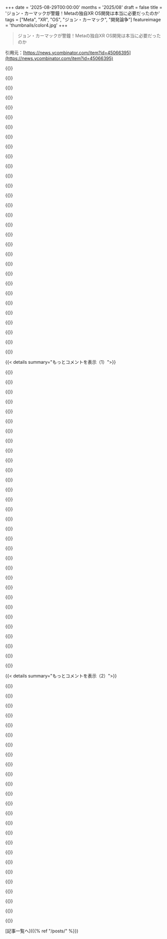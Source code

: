 +++
date = '2025-08-29T00:00:00'
months = '2025/08'
draft = false
title = 'ジョン・カーマックが警鐘！Metaの独自XR OS開発は本当に必要だったのか'
tags = ["Meta", "XR", "OS", "ジョン・カーマック", "開発論争"]
featureimage = 'thumbnails/color4.jpg'
+++

> ジョン・カーマックが警鐘！Metaの独自XR OS開発は本当に必要だったのか

引用元：[https://news.ycombinator.com/item?id=45066395](https://news.ycombinator.com/item?id=45066395)




{{<matomeQuote body="Oculus買収後、XROSはコアテクノロジーチームには迷惑で邪魔だったね。まず解決すべき技術的問題が山ほどあったのに。XROSのアイデアはOculusがFBに統合されてから出てきたんだ。FBのチームがARVRに乗りたがっていたように感じたよ。カーマックは全く正しかったし、再編後彼の影響力は悪化の一途を辿ったね。" userName="tanvach" createdAt="2025/08/29 17:51:32" color="#38d3d3">}}




{{<matomeQuote body="XROSにはFB本体から来た人はごく少数で、ほとんどがマネージャーだったよ。平均的なFBのSWEには必要なスキルがなかったからね。ほとんどの人は業界からE5/E6レベルで採用されて、ブートキャンパーは1、2人いたけど、結局うまくいかずにFBの別の部署に移ったみたい。" userName="dedup-com" createdAt="2025/08/30 01:06:53" color="">}}




{{<matomeQuote body="ブートキャンパーにはどんなスキルが足りなかったの？<br>大学の学位がない人でも成功できた人はいた？" userName="globnomulous" createdAt="2025/08/31 20:43:57" color="">}}




{{<matomeQuote body="「ブートキャンパー」が何か知らないかもしれないと思って。<br>Facebookの採用プロセスはだいたいこんな感じだよ：面接後、会社に合うか評価される。採用されたら数週間の「ブートキャンプ」でFBの専門用語、プロセス、技術スタックを学ぶんだ。実際のバグ修正や小規模な機能実装もするよ。<br>ブートキャンプ後、興味のあるチームを探して、お互いの興味が合えばそのチームに加わる。チームが見つからなければ、会社とはお別れだね。" userName="dedup-com" createdAt="2025/08/31 21:47:27" color="">}}




{{<matomeQuote body="C言語の知識だね（XROSはCで書かれていて、面接では珍しくプログラミング言語の選択肢がなかった）。あとはコンピュータの低レベルな仕組み全般の理解。「volatile」の目的を知ってるとか、キャッシュライン、仮想メモリと物理メモリのマッピング、DMAとか、そんなことだよ。<br>みんな学位は持ってたと思うけど、僕の応用数学の学位で大学で学んだことは直接役立たなかったし、GEDを持っていてLinuxカーネルに貢献した経験のある賢い人なら、学位がなくても成功できると思うよ。H1Bビザには学位が必要かもしれないけどね。" userName="dedup-com" createdAt="2025/08/31 21:17:16" color="#785bff">}}




{{<matomeQuote body="僕には、Metaが象牙の塔の研究者たちの犠牲になったように見えるよ。彼らは会社の費用を使って、非実践的な理論研究を実験したいだけなんだ。<br>巨大企業がこういう研究に資金を出すのは、実用的な営利プロジェクトに影響しない限り、ある程度の価値はあるけどね。" userName="ezoe" createdAt="2025/08/31 13:46:21" color="">}}




{{<matomeQuote body="ジョンがまさに僕が誰かに作ってほしいものを語ってるよ。「本当に違うものを作るには、既存の解決策の重力に引きずり込まれないよう、実質的に孤立したコンピュータエンジニアの修道会が必要だ」ってね。<br>思考実験として：生活費が月200ドルの場所を選んで、とても住みやすい村を作る。ほとんどソフトウェアもインターネットもないコンピュータをたくさん置いて、ゼロからコンピューティングの世界を再発明するんだ。忍耐が鍵だよ。何十年もかかるだろうけどね。" userName="frognumber" createdAt="2025/08/30 09:05:57" color="#ff5733">}}




{{<matomeQuote body="このアイデアはいいね、低コストな場所ってどこだろう？<br>今解決できてない問題って何？<br>CPUの設計ってすごく大変で、全部学んでより良いものを作ろうとしたら定年退職しちゃうって元Intelのエンジニアが言ってたよ。それにはプロとして学ぶ機会も必要だしね。" userName="ksec" createdAt="2025/08/30 11:17:39" color="">}}




{{<matomeQuote body="低コストな場所はアフリカやインドの山奥とかかな。解決したいのは、既存の技術ツリーとは違う、独立した新しい技術ツリーの可能性を模索することだよ。<br>もし昔金星で人類が独立してたら、コンピューティングは今と全然違ってたかもね。MITの独自システムやLisp、SmallTalkみたいに、独立した進化はモノカルチャーを防ぎ、進歩を促すんだ。<br>ハードウェアはCPUからじゃなくて、モニターやキーボード、シンプルなマイクロコントローラーから始めるのが現実的だよ。" userName="frognumber" createdAt="2025/08/31 09:58:44" color="#ff5c5c">}}




{{<matomeQuote body="ソフトウェアって肥大化してて信頼できないよね。まさに”局所的最適解”って感じだ。" userName="killerstorm" createdAt="2025/08/30 16:55:45" color="">}}




{{<matomeQuote body="そんなに肥大化してるなら削ればいいじゃん。<br>動いてるシステムを剪定する知識は、新しいものをゼロから作って、それが古くなった時に剪定する知識よりはるかに少ないはずだよ。" userName="01HNNWZ0MV43FF" createdAt="2025/08/30 20:45:57" color="">}}




{{<matomeQuote body="いや、全然違うよ。<br>ソフトウェアが肥大化してるのはレイヤーを重ねるからで、後から剥ぎ取るのはほぼ不可能。ゼロから始めるのは簡単だけど、VCの資金サイクルじゃ機能パリティに間に合わないから失敗しちゃうんだ。<br>もし200MHz 32MBのマシンを基準に新しい技術ツリーを作ったら、MLやビデオ以外は、今の機械と同じことが10倍速く、0.1%のメモリでできるはずだよ。昔のマシンでもワードプロセッシングとかウェブアプリは問題なかったしね。必要に迫られれば、もっと少ないレイヤーで再構築するようになるさ。" userName="frognumber" createdAt="2025/08/31 10:03:12" color="#ff33a1">}}




{{<matomeQuote body="どこにでも変なインセンティブがあるもんだよね…" userName="bcrl" createdAt="2025/09/04 02:02:34" color="">}}




{{<matomeQuote body="10年以上OSを書いてるけど、どこかを目指すならやらない方がいいよ。<br>でもめちゃくちゃ楽しいし、もし奴隷プログラマー軍団がいたら、いつかすごいものができるんじゃないかって妄想するのは楽しいよね（結局お金にはならないけど笑）。" userName="sim7c00" createdAt="2025/08/30 09:25:08" color="">}}




{{<matomeQuote body="この思考実験には矛盾があるんだよね。既存のソリューションに不満があって、孤立したエンジニア集団に問題を解決させたいのに、彼らが作ったOSにOverwatchや.docxファイル対応を期待すべきなのか？期待しないよね、だってステークホルダーと協力しないんだから。<br>でも孤立させるのが目的だったわけで、良い面も悪い面も受け入れるしかないんじゃないかな。<br>とりあえずMicrosoftはStartメニューにReactを使うのをやめればいいのにね。" userName="827a" createdAt="2025/08/31 00:54:15" color="#785bff">}}




{{<matomeQuote body="MicrosoftがStartメニューにReactを使うのをやめるべきって意見には同意するよ。<br>React自体が悪いわけじゃなくて、Microsoftが120fps、ジャンクなし、CPU／GPUリソース使用率1～2％、メモリ使用量最小限を99.99%の時間で実現できるなら問題ないんだ。でも今のところ、それには相当な投資が必要みたいだね。" userName="ksec" createdAt="2025/08/31 03:46:43" color="">}}




{{<matomeQuote body="ヒマラヤの丘にある孤立した修道院は、Overwatchとか.docxファイルとは完全に無縁であるべきだよね。" userName="frognumber" createdAt="2025/08/31 10:05:09" color="">}}




{{<matomeQuote body="Internet SocietyやIEEE、One Laptop Per Childみたいな活動を参考に、現代の技術で「テクノロジーの町」を作るのはどう？特にアメリカ中部の大学町で、ミニBell Labsみたいなのを各地で作って地域の問題を解決するってのはどうかな。実現には何十年もかかるし、ビジョンと強い意志を持った人たちが必要だけどね。実験のアイデアは最高だ！" userName="ronald_petty" createdAt="2025/08/31 00:14:06" color="#ff33a1">}}




{{<matomeQuote body="大学に10億ドル渡して、Windows、MacOS、Android、Linuxじゃなくて自作OS（Plan9、ITS、LISP、Smalltalkとか）で研究開発させるのはどう？1970年代みたいに全部自作のコンピューターインフラを再現したり、発展途上国の子どもたちに奨学金を出したりして、ゼロから新しいOSを作るんだ。" userName="frognumber" createdAt="2025/08/31 10:07:25" color="#ff5733">}}




{{<matomeQuote body="それじゃあ、何十年も前に僕らが解決したのと同じ問題に直面して、また似たような解決策を再発明するだけになるよ。数十年後に今のレベルに達したとしても、その間にも世界は進化し続けてるんだから、古い問題をまた解く意味はないでしょ。" userName="ezoe" createdAt="2025/08/31 13:37:15" color="">}}




{{<matomeQuote body="正直、めちゃくちゃクールなSFのコンセプトって感じがするね。" userName="mastermage" createdAt="2025/08/30 10:13:01" color="">}}




{{<matomeQuote body="『Anathem』っていう作品にちょっと似てるかも。" userName="Zeebrommer" createdAt="2025/08/30 13:37:26" color="">}}




{{<matomeQuote body="全く同じってわけじゃないけど、『A Canticle for Leibowitz』を読んでみてよ。" userName="percentcer" createdAt="2025/08/31 02:43:53" color="">}}




{{<matomeQuote body="いい学校なんて必要ないでしょ。「サルデーニャでのSummer of code」って感じにしようよ。" userName="mkoubaa" createdAt="2025/08/30 15:47:36" color="">}}




{{<matomeQuote body="それか「平壌でのSummer of code」だね。" userName="ekaryotic" createdAt="2025/08/30 18:01:24" color="">}}




{{<matomeQuote body="爆笑したわ。" userName="mkoubaa" createdAt="2025/08/31 01:55:57" color="">}}




{{<matomeQuote body="その村にはむしろ楽器をたくさん置きたいな。まあ、完全に論点を見失ってるだろうけど。" userName="JKCalhoun" createdAt="2025/08/30 16:03:45" color="">}}




{{<matomeQuote body="昔はシリコンベンダーがOSのドライバー開発に必要な詳細な仕様を提供してくれたけど、最近は中途半端な説明と品質の低いLinuxドライバーしかくれないんだ。現代のハードウェアは複雑すぎて、ドキュメント作成もドライバー開発も時間がかかりすぎるのが、OSを自作しない主な理由だね。" userName="jnwatson" createdAt="2025/08/29 17:46:32" color="#ff33a1">}}




{{<matomeQuote body="Intelだけはまだ、高速NICのオープンで詳細なドキュメントを提供してるんだ。e810 Ethernetコントローラーの2750ページものデータシートを使えば、100Gbカードのドライバーをゼロから書けるらしいよ。他のベンダーは無視するかNDAを結ばせるか、質の悪いLinux/BSDドライバーに誘導するだけだね。NVMe SSDとか他のハードウェアについてはどうなんだろう？<br>URL: https://www.intel.com/content/www/us/en/content-details/6138..." userName="dist1ll" createdAt="2025/08/29 22:57:32" color="#38d3d3">}}




{{<matomeQuote body="うわ、あのPDF、2750ページもあるのか！これだけの技術文書を書くのに、どれだけ多くのテクニカルライターが関わったんだろう。すごい技術的成果だよ。<br>Intelがなぜこれをするのかって疑問だね。データセンターNICでの強力な足がかりを確保するためかな？競合他社は“情報が多すぎる、NDAで隠すべき”とか“こんなPDFを作るのは大変すぎる”って反論しそうだよね。" userName="throwaway2037" createdAt="2025/08/30 05:53:02" color="#ff5733">}}




{{< details summary="もっとコメントを表示（1）">}}

{{<matomeQuote body="そうなんだよ。最近ホビーOSをいじってて、GCPでの再起動を速めるために“ソフトリブート”ボタンを処理させようとしたんだけど、サポート方法を解明するのが信じられないくらい難しかった。OS Dev Wikiの指示やLinuxとFreeBSDがどうしてるかを読んでも、全然進まなかったんだ。WindowsやLinuxで”再起動”するときのあれだよ。数日かけても無理で諦めたね。OS開発者は普通とは違うタイプで、経済的なプレッシャーとは無縁な人たちなんだろうな。" userName="mbac32768" createdAt="2025/08/29 20:54:56" color="#38d3d3">}}




{{<matomeQuote body="Metaくらいの規模なら、どんなOS用のドライバーでもベンダーに十分な金額を払って作ってもらえるんじゃないかな。" userName="boredatoms" createdAt="2025/08/29 20:54:09" color="">}}




{{<matomeQuote body="現代のハードウェアは複雑すぎてドキュメント化もドライバー開発も時間がかかるってよく言われるけど、それってただの言い訳だよね。massiveなコードベースを書いた後に「ドキュメント化する時間がなかった」って言うのと同じだよ。ハードウェアのドキュメント化がソフトウェアより難しいなんてことはない。複雑なシステムなら、コードベースと同じくドキュメント化の必要性は増すばかり。シリコンベンダーは新しい従業員のトレーニングやテスト管理もしてるんだから、そんな複雑性を理由にするのは通用しないよ。" userName="bbarnett" createdAt="2025/08/29 21:03:14" color="#ff5c5c">}}




{{<matomeQuote body="GCPのVMMはLinuxでしかちゃんとテストされてないんだよ。ホビーOSをLinuxにする以外は、時間を無駄にするだけだよ。" userName="sitkack" createdAt="2025/08/29 21:42:33" color="">}}




{{<matomeQuote body="C++の全てを理解した唯一の人間かもしれないな、プリプロセッサから全部。だって、全部実装した唯一の人間だからね（言語は実装しないと本当に分からない）。でも2000年代に諦めたんだ。現代のC++は、その複雑さで単純に恐ろしいよ。（C++ Standard Libraryは実装してないから含んでないけどね）。" userName="WalterBright" createdAt="2025/08/30 09:48:17" color="">}}




{{<matomeQuote body="ドキュメント作りは「後でやる」じゃなくて、ちゃんと時間とリソースを割いてやるべきだよな。でも、ちゃんとしたドキュメントを作るのはすごくコストがかかるから、ほとんどの企業はやりたがらないんだ。Appleのドキュメントもそうだし。<br>結局、ちゃんとドキュメントを作るのは難しいってこと。" userName="makeitdouble" createdAt="2025/08/29 22:57:02" color="#ff5c5c">}}




{{<matomeQuote body="ホビーOSは時間の無駄って言われるけど、それが楽しいんだよね。俺も作ってるけど、ほとんど誰も使わないってわかってる。でも、面白いアイデアを試したり、知らないこと学ぶ良い機会なんだ。汎用OSはもう十分あるし、LinuxやBSDをいじった方が効率的だよ。<br>俺のOSはカスタムカーネルだけど、必要なデバイスしかサポートしてないんだ。" userName="toast0" createdAt="2025/08/29 22:19:41" color="">}}




{{<matomeQuote body="ホビーOSそのものじゃなくて、GCPでkexecみたいな特殊なことやろうとするのが時間の無駄って言ってるんだよ。ドライバーはOS業界最大の詐欺だろ。もっとハードウェアに要求すべきで、ドライバーなんていらないはずだ。<br>kexecについてもっと知りたいならここを見てね。<br>https://wiki.archlinux.org/title/Kexec" userName="sitkack" createdAt="2025/08/29 22:41:35" color="">}}




{{<matomeQuote body="Metaが独自OSに大金使うのってどうなんだろ？Linuxにちょっとパッチ当ててパフォーマンス改善する方が良くないかな？<br>Metaが「Second Life」みたいな馬鹿げたプロジェクトに何十億ドルも無駄にしたことを考えると、こんなこと言うのはちょっと気が引けるんだけどね。" userName="rwmj" createdAt="2025/08/29 20:59:21" color="#45d325">}}




{{<matomeQuote body="俺はMeta好きじゃないけどさ、昔は大企業が予算の30%もR&Dに費やしてたんだぜ。今の技術もそのおかげだろ。だから、この出費を馬鹿にすんなよ。大金を使うプロジェクトは失敗することもあるけど、少なくとも仕事が生まれたんだからな。" userName="bbarnett" createdAt="2025/08/29 21:05:15" color="#ff5733">}}




{{<matomeQuote body="ドライバーを全部リバースエンジニアリングするのって、めちゃくちゃ大変だろうな。" userName="tanvach" createdAt="2025/08/29 18:09:30" color="">}}




{{<matomeQuote body="OSの種類によっては、LKL (Linux Kernel Library) を移植すれば、Linuxのハードウェアサポートのほとんどを簡単に手に入れられるはずだよ。<br>カスタムカーネルでもコアデバイスは必要だけど、LKLがあればI/Oデバイスはほぼカバーできるし、ディスクファイルシステムやネットワークスタックも付いてくる。<br>モノリシックカーネルには向かないけど、ユーザーモードドライバーがあるシステムならうまくいくはずだね。<br>https://github.com/lkl/linux" userName="andreww591" createdAt="2025/08/30 01:03:12" color="#45d325">}}




{{<matomeQuote body="ドライバーのリバースエンジニアリングで給料もらえるなら、すごく楽しそうだな。どうやったらそういう仕事に就けるんだろ？<br>ってか、そもそもドライバーとかカーネルの書き方も知らないから、まずはそこから始めるべきか。" userName="markus_zhang" createdAt="2025/08/29 22:00:27" color="">}}




{{<matomeQuote body="(2) ドキュメントなしでドライバーって書けるもんなのかな？ベンダーはLinuxみたいな主要プラットフォーム向けドライバーに責任があるわけだろ。<br>もしドキュメントなしでLinuxドライバーが書けるなら、そもそも公開する必要ないし、無理なら内部ドキュメントを公開するだけでいいはず。<br>ドキュメントは必要だと思うけど、専門じゃないから断言できないな。多分、(1)の方がもっともらしい気がするよ。" userName="pjjpo" createdAt="2025/08/30 06:17:12" color="#38d3d3">}}




{{<matomeQuote body="LKLを使ってLinuxのデバイスドライバーを再利用するなら、そもそも新しいカーネル書く意味なくない？<br>Linuxが根本的にダメで、ゼロから新しいOSが必要ってほどじゃないと思うけどな。<br>Linuxのドライバーを使い回すと、新しいOSも結局Linuxのクローンみたいになっちゃって、新しいカーネル書く必要なくなるじゃん。" userName="snickerbockers" createdAt="2025/08/30 01:18:48" color="#ff5733">}}




{{<matomeQuote body="Asahi LinuxがAppleのサポートも公式ドキュメントもないのに、Mac M1のドライバーをリバースエンジニアリングしたんだろ？俺の記憶が正しければ、十分な努力とリバースエンジニアリングスキルがあれば可能ってことだよな。" userName="ch33zer" createdAt="2025/08/30 07:51:08" color="#ff5c5c">}}




{{<matomeQuote body="「現代のハードウェアは複雑すぎてドキュメント作成やドライバー開発に時間がかかる」って言うけど、複雑なハードウェアほど自己完結していて優れたインターフェースを提供するから、ドライバー作成はむしろ楽になるはずだよね。昔のデバイスみたいにCPUを無駄遣いして、しょーもない初期化コマンドを2回送るとか、そんなことしなくて済むんだから。" userName="Joker_vD" createdAt="2025/08/30 06:35:52" color="#ff33a1">}}




{{<matomeQuote body="君の仕事は素晴らしいけど、「俺がすべてを実装した唯一の人間だ」っていう主張には同意できないな。Sean Baxterが簡単な反例だろ。" userName="cornstalks" createdAt="2025/08/30 17:05:23" color="">}}




{{<matomeQuote body="LLMを使えば、もっとずっと簡単になるんじゃないかな？" userName="deadbabe" createdAt="2025/08/30 06:04:03" color="">}}




{{<matomeQuote body="俺はコードを書きながらドキュメントも書くよ。コードの良さはドキュメントの質と同じくらいで、両者は一体のものだと思ってる。ファイルの先頭コメントやMarkdownファイルを使うことが多いね。こうすれば、良いドキュメント作成はプロジェクトの見積もりに最初から含まれる。「ドキュメント作成に数日費やす」なんて個別項目はない。fooを作るなら、そのfooのドキュメント作成も同時にやるんだ。" userName="MathMonkeyMan" createdAt="2025/08/30 00:55:52" color="#ff5733">}}




{{<matomeQuote body="Bell LabsやXerox PARCのような組織は技術優先で、イノベーションは賢くクリエイティブな人々の基礎研究から生まれた。失敗コストも低かったんだ。一方、Metaの取り組みは主にCEO主導だ。結果は最初から決まっていて、方向転換は不可能。賢いエンジニアが作業しても、みんなが馬を必要としているのに誰も興味ない技術的な驚異を一つ開発するだけ。多額の費用をかけても、捨てるアイデアと選ぶアイデアをたくさん得る代わりに、誰も欲しがらない技術的な奇跡を一つ作ってるんだ。" userName="crote" createdAt="2025/08/29 21:23:16" color="#ff33a1">}}




{{<matomeQuote body="Texas Instrumentsのam3358を見てみろよ。これはBeagleBone Blackに使われた小さなSOCだ。その技術リファレンスマニュアルは5000ページ以上あって、全周辺機器、相互接続、システム内の全レジスタを詳細に記述している。これに対し、今のドキュメントは概観に過ぎない。(1)に関して、この情報を公開しないなら、CPUを売ってるんじゃなくて、高価な砂の塊を売ってるようなものだ。顧客が実装を推測するなんて無理だよ。加えて、Intelは伝統的な意味でのIPをほとんど持っていない。彼らは特許を持つが、x86プロセッサの唯一の競合であるAMDとは特許に関する長年の相互不実施合意がある。(2)について、このPDFの大部分はDoxygenコメントからAPIドキュメントを生成するみたいに作れるんじゃないかと思うね。<br>https://www.ti.com/lit/ug/spruh73q/spruh73q.pdf?ts=175651560..." userName="jovial_cavalier" createdAt="2025/08/30 14:54:54" color="#ff33a1">}}




{{<matomeQuote body="それはドライバーからリバースエンジニアリングされたんだよ。もしドライバーもなく、単にいくつかのPCIEデバイスのレジスタがメモリにマップされているだけだったら、宝くじの数字を当てるようなものだ。" userName="stefan_" createdAt="2025/08/30 12:18:21" color="#ff5c5c">}}




{{<matomeQuote body="「Appleのドキュメントを見てみろ」って言うけど、これって良い意味で言ってるの？それとも悪い意味？教えて。" userName="throwaway2037" createdAt="2025/08/30 05:55:15" color="">}}




{{<matomeQuote body="いや、複雑さは普通隠されてないよ。それを隠すのがドライバーの役割だ。ただ、NVIDIAはほとんどのドライバー機能をカード上のソフトウェアに移すことで、複雑さをある程度隠している例外かもしれない。俺はそう理解してるけど、断言はできないな。" userName="IshKebab" createdAt="2025/08/30 06:43:56" color="#45d325">}}




{{<matomeQuote body="彼のことほとんど知らないんだけど、プリプロセッサとか、オプティマイザ、コードジェネレータのどれかを実装したの？（参考までに、80年代はC++を実装するためにコードジェネレータの機能強化が必要で、既存のものは使えなかったんだ。ビャーネもそれで大変な思いをしたらしいよ。）" userName="WalterBright" createdAt="2025/08/30 18:05:59" color="">}}




{{<matomeQuote body="Macで動くドライバって、彼らが参照できたやつなのかな？このプロセスに関するブログ記事のリンクがあったら教えてほしいな、めちゃくちゃ面白そう！" userName="ch33zer" createdAt="2025/08/30 14:26:28" color="">}}




{{<matomeQuote body="君が指摘してるのは、マクロインベンション（トランジスタ）とミクロインベンション（より良いVRヘッドセット）の違いだね。前者は世界を変えるような発明で、後者は既存のものの改良っていう感じ。詳しくはここで読めるよ。https://www.antonhowes.com/blog/macroinvention-vs-microinven..." userName="ForHackernews" createdAt="2025/08/29 21:50:20" color="#ff5c5c">}}




{{<matomeQuote body="ここでちょっと見過ごされてる問題は、MetaがMicrosoftからOSを書きたい人たちをたくさん雇って、XR開発に当てたってこと。当然、彼らはカスタムOSを作りたかったんだよ。" userName="swiftcoder" createdAt="2025/08/30 06:50:24" color="#ff33a1">}}




{{<matomeQuote body="ジョン・カーマックがXROSチームのマネージャーにHRに通報された件について。彼を公の場で見てる限り、いつもプロフェッショナルで親切なのに信じられない。客観的な議論で誰かの気分を害しただけでHRが関わるなんて depressed。過去にHRを武器にして自分のアジェンダを進めようとした同僚のフラッシュバックだよ。HRは最終的に却下したけど、誰かが自分の仕事を危険にさらそうとしていると分かると、みんな発言をためらうようになるんだ。" userName="Aurornis" createdAt="2025/08/29 21:23:50" color="#45d325">}}

{{</details>}}




{{< details summary="もっとコメントを表示（2）">}}

{{<matomeQuote body="彼がMetaを去る前に内部投稿を追ってたけど、資源の無駄遣いにはすごく厳しかったよ。ハンドトラッキングが常に壊れてるのを彼はメトリクスで示してたんだ。彼の主張は、Appleはハードウェアを完璧にしてるから、効率的なソフトウェアが差別化の鍵になるってこと。Metaの肥大化は「帝国建設」の結果なんだ。" userName="jamra" createdAt="2025/08/29 22:57:50" color="#38d3d3">}}




{{<matomeQuote body="ジョンは直接会うとかなり率直で厳しいらしいよ、彼と関わった人みんなそう言ってる。彼が信じてないことに対しては、時に批判的になりすぎて、そういう権力差がある状況だと反論しにくいんだって。" userName="dagmx" createdAt="2025/08/29 22:42:31" color="">}}




{{<matomeQuote body="Metaはしばらくの間、変な場所だったよ。PSC（パフォーマンス評価）がすごく重要だから…伝説的なカーマックが君のプロジェクトを資源の無駄だって思ってるって公に言われたら、チームの士気はマジで下がっちゃうよね。自分のパフォーマンスレビューにどう響くか不安になるし。「impact」はFacebookでいう「会社にどれだけ役立つか」で、これは明確な評価軸なんだ。" userName="randall" createdAt="2025/08/29 21:27:07" color="#785bff">}}




{{<matomeQuote body="でも、それってHR違反じゃないでしょ。チームがやってることが資源の無駄なら、それは無駄なんだよ。それを認めてもっと役立つことにピボットするか、頑固に自分の価値を主張し続けるか。なんでHRに文句を言うのが選択肢に入ってくるんだ？" userName="aprilthird2021" createdAt="2025/08/29 22:26:59" color="#45d325">}}




{{<matomeQuote body="これには複雑な気持ちがあるな。エンジニアとしてはカーマックを尊敬してる。でも、企業サポートを受けて新しいデバイス用のOSをゼロから作るっていう一生に一度のチャンスがあったら…俺なら絶対やりたいもん！" userName="markus_zhang" createdAt="2025/08/29 22:08:17" color="">}}




{{<matomeQuote body="社内の彼（ジョン・カーマック）の投稿を追ってたけどさ、ジョン・カーマックに反論してる奴らがどれだけいたか、マジで信じられないよ。才能の無駄遣いだわ。" userName="influx" createdAt="2025/08/29 23:48:30" color="#ff5733">}}




{{<matomeQuote body="ID softwareのデベロッパーが3人だったら、無駄は許されないってのはわかるよな。でもここはMetaだぜ。好きにOS作らせてやれよ、ったく。彼は今、株主価値を守ることを気にしてんのか？知るかよ。" userName="WD-42" createdAt="2025/08/29 22:49:51" color="#45d325">}}




{{<matomeQuote body="15年前にコンベンションでカーマックを見たの覚えてるよ。彼は短い休暇の後、ID Tech 3をiPhoneに持って帰ってきたんだ。10年以上経った今でもマジでスゴい。<br>https://www.youtube.com/watch?v=52hMWMWKAMk&t=1s<br>この男は、3連休があれば最新のすごいエンジンをCortex-A8に移植するのが一番やりたいことだって考えるような奴なんだ。企業戦略のリーダー？それは違うかもな。でもカーマックが効率性について言うなら、間違いない。" userName="Fade_Dance" createdAt="2025/08/29 23:09:02" color="#45d325">}}




{{<matomeQuote body="まさにそれな！マジで密告野郎って感じ。会社のリソースのクールな無駄遣いをさせてくれよ、Zuckyは11軒も家建ててるんだから気づかないって。OSを開発して、しかもそれで給料がもらえるなんて、プログラマーの最終目標じゃん？それをチクる奴がいるんだぜ。" userName="WD-42" createdAt="2025/08/29 22:45:32" color="">}}




{{<matomeQuote body="自分の担当じゃないなら、失敗させておけばいいって意見もあるよな。それに、そいつの上司じゃないなら、レビューしてるコードやデザインが不十分だって丁寧に伝えればいいんだ。自分の言うこと言ったら、あとは文書化して次に進む。会社が聞かないなら、自分が移動するだけ。HR問題にする必要はない。" userName="firesteelrain" createdAt="2025/08/29 22:43:45" color="#785bff">}}




{{<matomeQuote body="HR違反じゃないからといって、間違ってないとか、失礼じゃないとか、プロフェッショナルじゃないってことにはならない。社会はコンピュータープログラムじゃないんだ。 tactful であることが、ちゃんと適応できる人にとっては重要なんだよ。" userName="bongodongobob" createdAt="2025/08/30 03:02:09" color="">}}




{{<matomeQuote body="へへへ。ジョン・カーマックとは何回か話したことあるけど、彼はめちゃくちゃ手厳しくて、遠慮がないんだ（アスペルガー症候群レベルってわけじゃないけどね、ただ言ってみただけ）。慣れてないとか、彼がどこから来てるのか理解してないと、かなり衝撃的かも。少なくとも昔はそうだった。もしかしたら今は変わってるかもだけど。" userName="howdyhowdy123" createdAt="2025/08/29 21:35:35" color="#785bff">}}




{{<matomeQuote body="全然そう思わないね。 tactful であることは人相手の時にだけ関係ある。アイデア、プロジェクト、ソリューションはいくらでも批判していいんだよ。知的な議論こそ、本当に良いアイデアが生まれる炎なんだから。" userName="lll-o-lll" createdAt="2025/08/30 03:10:42" color="#45d325">}}




{{<matomeQuote body="わかるな。残念ながら、直接的で時には攻撃的にも見える話し方の人とどう接すればいいか、単純に知らない人が世の中にはたくさんいるんだ。彼らの意図は高尚で、悪意はないし、不快にさせようとも思ってない。ただ、遠回しな言い方をしたり、相手の傷つきやすいプライドを気遣ったりしないだけなんだ。みんなが自分の個人的な好みやコミュニケーションスタイルに合わせることを要求するのは、かなりの自己中心性だってことを、俺は人にコーチングして理解させる必要があったな。俺の経験上、それは相手を理解しようとして、それに合わせて適応するってことなんだ。みんながそうしてくれるわけじゃないけどね。" userName="thepryz" createdAt="2025/08/29 22:25:34" color="#ff5c5c">}}




{{<matomeQuote body="すごいな。ジョン・カーマックは、俺が落ち込んだときにいつも見習うエンジニアの一人だ。ジョン・カーマック、デイヴィッド・カトラー、トム・ウェスト、キャメロン・ズワリッチとか、50人くらいいるかな。" userName="markus_zhang" createdAt="2025/08/29 23:34:44" color="#ff5c5c">}}




{{<matomeQuote body="OS/コンパイラチームで働きてぇけど、9時から5時の仕事と夜の5時から10時の子育てで疲れ果ててて、まとまった時間なんて全然ねーよ。レコメンドシステムよりはマシだけどさ。まぁ、彼らが俺を雇う理由なんてねーけどな。サイドプロジェクトもやってるんだけど、マジで時間がないんだよな。" userName="markus_zhang" createdAt="2025/08/29 22:51:22" color="">}}




{{<matomeQuote body="カーマックの守備範囲はめちゃくちゃ広かったんだよな。俺の理解だと、こういう批判的な意見を言うのが彼の主な仕事だったと思うぜ。" userName="alanbernstein" createdAt="2025/08/30 00:19:04" color="#45d325">}}




{{<matomeQuote body="残念だけど、みんな自分がめっちゃ大切にしてるアイデアとかプロジェクト、解決策を持ってるんだよな。好きだろうと嫌いだろうと、そういうものに接するときには、ある程度の気配りがめちゃくちゃ重要なんだぜ。" userName="LPisGood" createdAt="2025/08/30 06:04:15" color="">}}




{{<matomeQuote body="全く皮肉じゃないよ。俺も同じ状況だ。Redoxに貢献しようとしてるんだけど、仕事が終わって子供がやっと寝た後だと、なかなかやる気が出ないんだよね。" userName="WD-42" createdAt="2025/08/29 22:57:34" color="">}}




{{<matomeQuote body="カーマックは伝説的な存在だし、彼の仕事には敬意を払ってるよ。でも最近は、彼自身の伝説を信じすぎてるように見えるな（他のエゴの強いゲーム開発者たちみたいにね）。それが個人的な好みを真理として売り出すことにつながるんだよ。" userName="stephc_int13" createdAt="2025/08/29 22:47:55" color="">}}




{{<matomeQuote body="わかるぜ、マジで大変だよな。君の子供は何歳なんだ？俺のは5歳の男の子で、あんまり寝ないくせにめちゃくちゃ構ってほしがるからマジで困るんだよ。<br>理論的には早く寝て5時くらいに起きて2時間集中する方が良いんだけど、たまに6時15分とかもっと早く起きるからちゃんと寝られないんだ。だから夜に2時間確保しようとしたんだけど、夜9時くらいに30分俺と一緒に寝たがるんだよ。そんで俺の方が先に寝落ちしちゃうんだよな…。友達から聞いた話だと、女の子はもっと育てやすいらしいぜ。早く寝るし、そんなに喧嘩しないって。" userName="markus_zhang" createdAt="2025/08/29 23:25:58" color="#ff33a1">}}




{{<matomeQuote body="うわ。業界として、こういう人たちを神格化するのもうやめね？コミュニティに経験の浅い人たちが多すぎる明確なサインだよな。<br>去年のことだけど、この人がAGIを開発するために2000万ドル欲しがってたの覚えてる？（結局もらったのかな？）で、みんな彼が数週間引きこもったらAGI作って出てくると思ってたんだぜ。なんかゲーム作ったみたいにさ。コミュニティとしてマジで恥ずかしいよ。" userName="kelipso" createdAt="2025/08/30 13:33:43" color="#ff33a1">}}




{{<matomeQuote body="XROSチームはベテラン揃いの最強チームだったけど、Facebookの文化を嫌ってたんだぜ。採用は厳しすぎたし、最高のチームが最悪の環境にいたって感じだったな。みんなこのプロジェクトを“旅”だと思ってたから、結局リリースされずに中止。多くの人が他の会社に逃げちまったよ。給料は良かったけどね。" userName="dedup-com" createdAt="2025/08/30 00:46:34" color="#ff5733">}}




{{<matomeQuote body="新しいOSを開発する必要があるかどうかって議論は、客観的な議論とは全く言えないな。" userName="wilg" createdAt="2025/08/29 22:53:09" color="">}}

{{</details>}}



[記事一覧へ]({{% ref "/posts/" %}})
